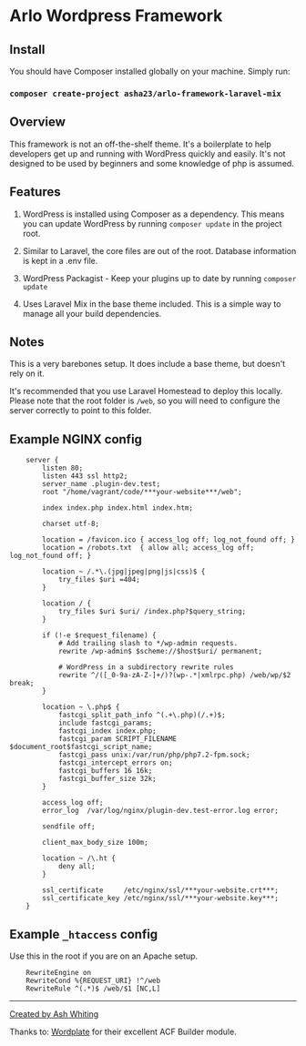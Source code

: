 # Arlo Wordpress Framework

## Install

You should have Composer installed globally on your machine. Simply run:

### ```composer create-project asha23/arlo-framework-laravel-mix```

## Overview

This framework is not an off-the-shelf theme. It's a boilerplate to help developers get up and running with WordPress quickly and easily. It's not designed to be used by beginners and some knowledge of php is assumed.

## Features

1. WordPress is installed using Composer as a dependency. This means you can update WordPress by running ```composer update``` in the project root.

1. Similar to Laravel, the core files are out of the root. Database information is kept in a .env file.

3. WordPress Packagist - Keep your plugins up to date by running ```composer update```

4. Uses Laravel Mix in the base theme included. This is a simple way to manage all your build dependencies.

## Notes

This is a very barebones setup. It does include a base theme, but doesn't rely on it.

It's recommended that you use Laravel Homestead to deploy this locally. Please note that the root folder is ```/web```, so you will need to configure the server correctly to point to this folder.

## Example NGINX config

```
    server {
        listen 80;
        listen 443 ssl http2;
        server_name .plugin-dev.test;
        root "/home/vagrant/code/***your-website***/web";

        index index.php index.html index.htm;

        charset utf-8;

        location = /favicon.ico { access_log off; log_not_found off; }
        location = /robots.txt  { allow all; access_log off; log_not_found off; }

        location ~ /.*\.(jpg|jpeg|png|js|css)$ {
            try_files $uri =404;
        }

        location / {
            try_files $uri $uri/ /index.php?$query_string;
        }

        if (!-e $request_filename) {
            # Add trailing slash to */wp-admin requests.
            rewrite /wp-admin$ $scheme://$host$uri/ permanent;

            # WordPress in a subdirectory rewrite rules
            rewrite ^/([_0-9a-zA-Z-]+/)?(wp-.*|xmlrpc.php) /web/wp/$2 break;
        }

        location ~ \.php$ {
            fastcgi_split_path_info ^(.+\.php)(/.+)$;
            include fastcgi_params;
            fastcgi_index index.php;
            fastcgi_param SCRIPT_FILENAME $document_root$fastcgi_script_name;
            fastcgi_pass unix:/var/run/php/php7.2-fpm.sock;
            fastcgi_intercept_errors on;
            fastcgi_buffers 16 16k;
            fastcgi_buffer_size 32k;
        }

        access_log off;
        error_log  /var/log/nginx/plugin-dev.test-error.log error;

        sendfile off;

        client_max_body_size 100m;

        location ~ /\.ht {
            deny all;
        }

        ssl_certificate     /etc/nginx/ssl/***your-website.crt***;
        ssl_certificate_key /etc/nginx/ssl/***your-website.key***;
    }
```

## Example ```_htaccess``` config

Use this in the root if you are on an Apache setup.

```
    RewriteEngine on
    RewriteCond %{REQUEST_URI} !^/web
    RewriteRule ^(.*)$ /web/$1 [NC,L]
```

___

[Created by Ash Whiting](http://ashwhiting.com)

Thanks to: [Wordplate](https://github.com/wordplate) for their excellent ACF Builder module.
